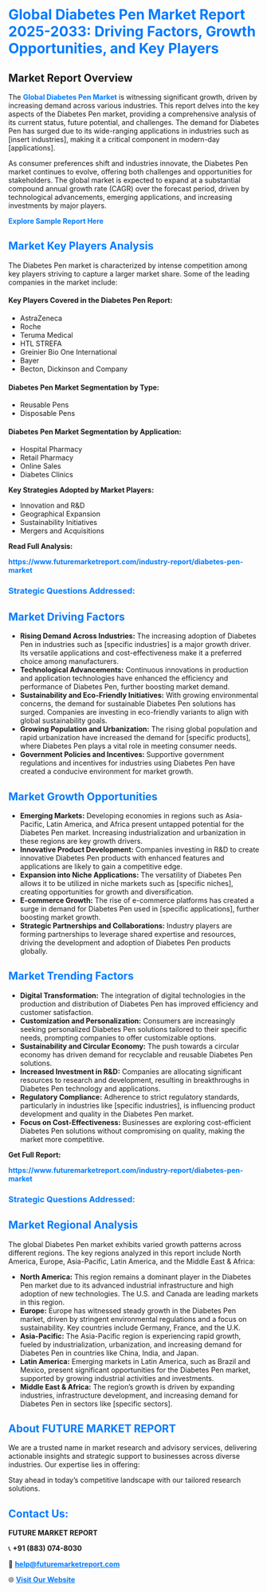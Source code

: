 <h1 style="color: #007BFF;">Global Diabetes Pen Market Report 2025-2033: Driving Factors, Growth Opportunities, and Key Players</h1>

<section id="overview">
<h2>Market Report Overview</h2>
<p>The <a href="https://www.futuremarketreport.com/industry-report/diabetes-pen-market" style="color: #007BFF; text-decoration: none;"><strong>Global Diabetes Pen Market</strong></a> is witnessing significant growth, driven by increasing demand across various industries. This report delves into the key aspects of the Diabetes Pen market, providing a comprehensive analysis of its current status, future potential, and challenges. The demand for Diabetes Pen has surged due to its wide-ranging applications in industries such as [insert industries], making it a critical component in modern-day [applications].</p>
<p>As consumer preferences shift and industries innovate, the Diabetes Pen market continues to evolve, offering both challenges and opportunities for stakeholders. The global market is expected to expand at a substantial compound annual growth rate (CAGR) over the forecast period, driven by technological advancements, emerging applications, and increasing investments by major players.</p>
</section>

<section id="overview">
<p><a href="https://www.futuremarketreport.com/request-sample/reportId=77063" style="color: #007BFF; text-decoration: none;"><strong>Explore Sample Report Here</strong></a></p>
</section>

<section id="key-players">
<h2 style="color: #007BFF;">Market Key Players Analysis</h2>
<p>The Diabetes Pen market is characterized by intense competition among key players striving to capture a larger market share. Some of the leading companies in the market include:</p>
<h4>Key Players Covered in the Diabetes Pen Report:</h4>
<ul><li>AstraZeneca</li><li>Roche</li><li>Teruma Medical</li><li>HTL STREFA</li><li>Greinier Bio One International</li><li>Bayer</li><li>Becton, Dickinson and Company</li></ul>
<h4>Diabetes Pen Market Segmentation by Type:</h4>
<ul><li>Reusable Pens</li><li>Disposable Pens</li></ul>

<h4>Diabetes Pen Market Segmentation by Application:</h4>
<ul><li>Hospital Pharmacy</li><li>Retail Pharmacy</li><li>Online Sales</li><li>Diabetes Clinics</li></ul>
<p><strong>Key Strategies Adopted by Market Players:</strong></p>
<ul>
<li>Innovation and R&D</li>
<li>Geographical Expansion</li>
<li>Sustainability Initiatives</li>
<li>Mergers and Acquisitions</li>
</ul>
</section>

<section>
<p><strong>Read Full Analysis: </strong></p><a href="https://www.futuremarketreport.com/industry-report/diabetes-pen-market" style="color: #007BFF; text-decoration: none;"><strong>https://www.futuremarketreport.com/industry-report/diabetes-pen-market</strong></a>
<h3 style="color: #007BFF;">Strategic Questions Addressed:</h3>
</section>

<section id="driving-factors">
<h2 style="color: #007BFF;">Market Driving Factors</h2>
<ul>
<li><strong>Rising Demand Across Industries:</strong> The increasing adoption of Diabetes Pen in industries such as [specific industries] is a major growth driver. Its versatile applications and cost-effectiveness make it a preferred choice among manufacturers.</li>
<li><strong>Technological Advancements:</strong> Continuous innovations in production and application technologies have enhanced the efficiency and performance of Diabetes Pen, further boosting market demand.</li>
<li><strong>Sustainability and Eco-Friendly Initiatives:</strong> With growing environmental concerns, the demand for sustainable Diabetes Pen solutions has surged. Companies are investing in eco-friendly variants to align with global sustainability goals.</li>
<li><strong>Growing Population and Urbanization:</strong> The rising global population and rapid urbanization have increased the demand for [specific products], where Diabetes Pen plays a vital role in meeting consumer needs.</li>
<li><strong>Government Policies and Incentives:</strong> Supportive government regulations and incentives for industries using Diabetes Pen have created a conducive environment for market growth.</li>
</ul>
</section>

<section id="growth-opportunities">
<h2 style="color: #007BFF;">Market Growth Opportunities</h2>
<ul>
<li><strong>Emerging Markets:</strong> Developing economies in regions such as Asia-Pacific, Latin America, and Africa present untapped potential for the Diabetes Pen market. Increasing industrialization and urbanization in these regions are key growth drivers.</li>
<li><strong>Innovative Product Development:</strong> Companies investing in R&D to create innovative Diabetes Pen products with enhanced features and applications are likely to gain a competitive edge.</li>
<li><strong>Expansion into Niche Applications:</strong> The versatility of Diabetes Pen allows it to be utilized in niche markets such as [specific niches], creating opportunities for growth and diversification.</li>
<li><strong>E-commerce Growth:</strong> The rise of e-commerce platforms has created a surge in demand for Diabetes Pen used in [specific applications], further boosting market growth.</li>
<li><strong>Strategic Partnerships and Collaborations:</strong> Industry players are forming partnerships to leverage shared expertise and resources, driving the development and adoption of Diabetes Pen products globally.</li>
</ul>
</section>

<section id="trending-factors">
<h2 style="color: #007BFF;">Market Trending Factors</h2>
<ul>
<li><strong>Digital Transformation:</strong> The integration of digital technologies in the production and distribution of Diabetes Pen has improved efficiency and customer satisfaction.</li>
<li><strong>Customization and Personalization:</strong> Consumers are increasingly seeking personalized Diabetes Pen solutions tailored to their specific needs, prompting companies to offer customizable options.</li>
<li><strong>Sustainability and Circular Economy:</strong> The push towards a circular economy has driven demand for recyclable and reusable Diabetes Pen solutions.</li>
<li><strong>Increased Investment in R&D:</strong> Companies are allocating significant resources to research and development, resulting in breakthroughs in Diabetes Pen technology and applications.</li>
<li><strong>Regulatory Compliance:</strong> Adherence to strict regulatory standards, particularly in industries like [specific industries], is influencing product development and quality in the Diabetes Pen market.</li>
<li><strong>Focus on Cost-Effectiveness:</strong> Businesses are exploring cost-efficient Diabetes Pen solutions without compromising on quality, making the market more competitive.</li>
</ul>
</section>

<section>
<p><strong>Get Full Report: </strong></p><a href="https://www.futuremarketreport.com/industry-report/diabetes-pen-market" style="color: #007BFF; text-decoration: none;"><strong>https://www.futuremarketreport.com/industry-report/diabetes-pen-market</strong></a>
<h3 style="color: #007BFF;">Strategic Questions Addressed:</h3>
</section>


<section id="regional-analysis">
<h2 style="color: #007BFF;">Market Regional Analysis</h2>
<p>The global Diabetes Pen market exhibits varied growth patterns across different regions. The key regions analyzed in this report include North America, Europe, Asia-Pacific, Latin America, and the Middle East & Africa:</p>
<ul>
<li><strong>North America:</strong> This region remains a dominant player in the Diabetes Pen market due to its advanced industrial infrastructure and high adoption of new technologies. The U.S. and Canada are leading markets in this region.</li>
<li><strong>Europe:</strong> Europe has witnessed steady growth in the Diabetes Pen market, driven by stringent environmental regulations and a focus on sustainability. Key countries include Germany, France, and the U.K.</li>
<li><strong>Asia-Pacific:</strong> The Asia-Pacific region is experiencing rapid growth, fueled by industrialization, urbanization, and increasing demand for Diabetes Pen in countries like China, India, and Japan.</li>
<li><strong>Latin America:</strong> Emerging markets in Latin America, such as Brazil and Mexico, present significant opportunities for the Diabetes Pen market, supported by growing industrial activities and investments.</li>
<li><strong>Middle East & Africa:</strong> The region’s growth is driven by expanding industries, infrastructure development, and increasing demand for Diabetes Pen in sectors like [specific sectors].</li>
</ul>
</section>

<footer>
<h2 style="color: #007BFF;">About FUTURE MARKET REPORT</h2>
<p>We are a trusted name in market research and advisory services, delivering actionable insights and strategic support to businesses across diverse industries. Our expertise lies in offering:</p>

<p>Stay ahead in today’s competitive landscape with our tailored research solutions.</p>

<h2 style="color: #007BFF;">Contact Us:</h2>
<p><strong>FUTURE MARKET REPORT</strong></p>
<p>📞 <strong>+91 (883) 074-8030</strong></p>
<p>📧 <strong><a href="mailto:help@futuremarketreport.com" style="color: #007BFF;">help@futuremarketreport.com</a></strong></p>
<p>🌐 <strong><a href="https://www.futuremarketreport.com/" style="color: #007BFF;">Visit Our Website</a></strong></p>
</footer>